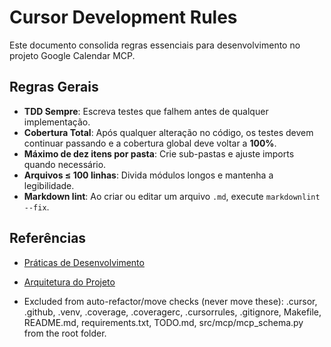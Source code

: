 # Cursor Development Rules

Este documento consolida regras essenciais para desenvolvimento no projeto Google
Calendar MCP.

## Regras Gerais

- **TDD Sempre**: Escreva testes que falhem antes de qualquer implementação.
- **Cobertura Total**: Após qualquer alteração no código, os testes devem
  continuar passando e a cobertura global deve voltar a **100%**.
- **Máximo de dez itens por pasta**: Crie sub-pastas e ajuste imports quando necessário.
- **Arquivos ≤ 100 linhas**: Divida módulos longos e mantenha a legibilidade.
- **Markdown lint**: Ao criar ou editar um arquivo `.md`, execute `markdownlint --fix`.

## Referências

- [Práticas de Desenvolvimento](doc/development_best_practices.md)
- [Arquitetura do Projeto](doc/guides/architecture.md)

- Excluded from auto-refactor/move checks (never move these): .cursor, .github, .venv, .coverage, .coveragerc, .cursorrules, .gitignore, Makefile, README.md, requirements.txt, TODO.md, src/mcp/mcp_schema.py from the root folder.
